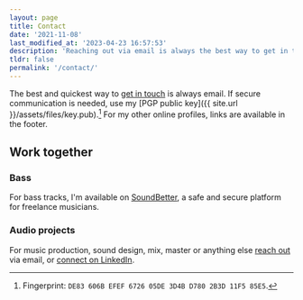 ```yaml
---
layout: page
title: Contact
date: '2021-11-08'
last_modified_at: '2023-04-23 16:57:53'
description: 'Reaching out via email is always the best way to get in touch.'
tldr: false
permalink: '/contact/'
---
```

The best and quickest way to [get in touch](mailto:hello@minutestomidnight.co.uk) is always email. If secure communication is needed, use my [PGP public key]({{ site.url }}/assets/files/key.pub).[^1] For my other online profiles, links are available in the footer.

[^1]: Fingerprint: `DE83 606B EFEF 6726 05DE 3D4B D780 2B3D 11F5 85E5`.

## Work together

<div class="notice">
  <h3>Bass</h3>
  <p>For bass tracks, I'm available on <a href="https://soundbetter.com/profiles/206552-simone-silvestroni">SoundBetter</a>, a safe and secure platform for freelance musicians.</p>
</div>
<div class="notice">
  <h3>Audio projects</h3>
  <p>For music production, sound design, mix, master or anything else <a href="mailto:hello@minutestomidnight.co.uk">reach out</a> via email, or <a href="https://www.linkedin.com/in/simonesilvestroni/">connect on LinkedIn</a>.</p>
</div>